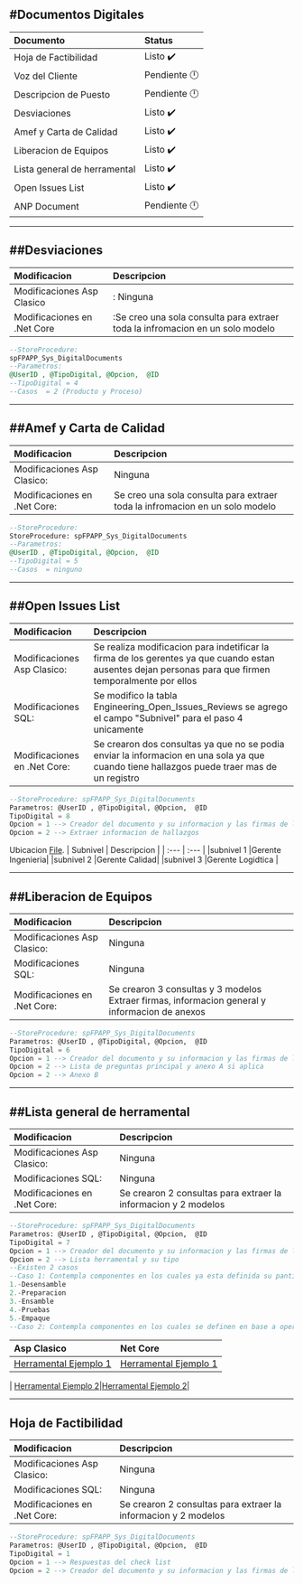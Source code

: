 
#Documentos Digitales
---


| Documento      | Status |
| :---        |           :--- |
|Hoja de Factibilidad|Listo :heavy_check_mark:| 
|Voz del Cliente|Pendiente :clock12:|
|Descripcion de Puesto|Pendiente :clock12:|
|Desviaciones|Listo :heavy_check_mark:|
|Amef  y Carta de Calidad|Listo :heavy_check_mark:|
|Liberacion de Equipos|Listo :heavy_check_mark:|
|Lista general de herramental|Listo :heavy_check_mark:|
|Open Issues List|Listo :heavy_check_mark:|
|ANP Document|Pendiente :clock12:|

-----------------
##Desviaciones
----------------
| Modificacion | Descripcion |
| :---         |        :--- |
|Modificaciones Asp Clasico|: Ninguna|
|Modificaciones en .Net Core|:Se creo una sola consulta para extraer toda la infromacion en un solo modelo|

``` sql
--StoreProcedure: 
spFPAPP_Sys_DigitalDocuments
--Parametros: 
@UserID , @TipoDigital, @Opcion,  @ID
--TipoDigital = 4
--Casos  = 2 (Producto y Proceso)
```
---
##Amef  y Carta de Calidad 
---
| Modificacion | Descripcion |
| :---         |        :--- |
|Modificaciones Asp Clasico:| Ninguna
|Modificaciones en .Net Core:|Se creo una sola consulta para extraer toda la infromacion en un solo modelo|

``` sql
--StoreProcedure: 
StoreProcedure: spFPAPP_Sys_DigitalDocuments
--Parametros: 
@UserID , @TipoDigital, @Opcion,  @ID
--TipoDigital = 5
--Casos  = ninguno
```

---
##Open Issues List
---
| Modificacion | Descripcion |
| :---         |        :--- |
|Modificaciones Asp Clasico:|  Se realiza modificacion para indetificar la firma de los gerentes ya que cuando estan ausentes dejan personas para que firmen temporalmente por ellos|
|Modificaciones SQL: |Se modifico la tabla Engineering_Open_Issues_Reviews se agrego el campo "Subnivel" para el paso 4 unicamente|
|Modificaciones en .Net Core:|Se crearon dos consultas ya que no se podia enviar la informacion en una sola ya que cuando tiene hallazgos puede traer mas de un registro|

``` sql
--StoreProcedure: spFPAPP_Sys_DigitalDocuments
Parametros: @UserID , @TipoDigital, @Opcion,  @ID
TipoDigital = 8
Opcion = 1 --> Creador del documento y su informacion y las firmas de los aprobadores
Opcion = 2 --> Extraer informacion de hallazgos
```

Ubicacion [File](\\10.208.122.84\fp_lkq_motors\service-now\catalog\procesas\procesas\engineeringOpenIssues-Aproval-ajax.asp).
| Subnivel | Descripcion |
| :---         |        :--- |
|subnivel 1  |Gerente Ingenieria|
|subnivel 2  |Gerente Calidad|
|subnivel 3  |Gerente Logidtica |

---
##Liberacion de Equipos
---
| Modificacion | Descripcion |
| :---         |        :--- |
|Modificaciones Asp Clasico:|Ninguna |
|Modificaciones SQL: |Ninguna|
|Modificaciones en .Net Core:|Se crearon 3 consultas y 3 modelos Extraer firmas, informacion general y informacion de anexos|

``` sql
--StoreProcedure: spFPAPP_Sys_DigitalDocuments
Parametros: @UserID , @TipoDigital, @Opcion,  @ID
TipoDigital = 6
Opcion = 1 --> Creador del documento y su informacion y las firmas de los aprobadores
Opcion = 2 --> Lista de preguntas principal y anexo A si aplica
Opcion = 2 --> Anexo B
```

---
##Lista general de herramental
---
| Modificacion | Descripcion |
| :---         |        :--- |
|Modificaciones Asp Clasico:|Ninguna |
|Modificaciones SQL: |Ninguna|
|Modificaciones en .Net Core:|Se crearon 2 consultas para extraer la informacion y 2 modelos|

``` sql
--StoreProcedure: spFPAPP_Sys_DigitalDocuments
Parametros: @UserID , @TipoDigital, @Opcion,  @ID
TipoDigital = 7
Opcion = 1 --> Creador del documento y su informacion y las firmas de los aprobadores
Opcion = 2 --> Lista herramental y su tipo
--Existen 2 casos
--Caso 1: Contempla componentes en los cuales ya esta definida su pantilla en 5 opciones
1.-Desensamble
2.-Preparacion
3.-Ensamble
4.-Pruebas
5.-Empaque
--Caso 2: Contempla componentes en los cuales se definen en base a operaciones y se agrupan
```
| Asp Clasico | Net Core |
| :---         |        :--- |
|[Herramental Ejemplo 1](https://mxesc1vapp001/FactoryPlatform/Documentation/ListaHerramentalCaso1.pdf)|[Herramental Ejemplo 1](https://mxesc1vapp001/FactoryPlatform/Documentation/ListaHerramentalCasoNet1.pdf)|
|
[Herramental Ejemplo 2](https://mxesc1vapp001/FactoryPlatform/Documentation/ListaHerramentalCaso2.pdf)|[Herramental Ejemplo 2](https://mxesc1vapp001/FactoryPlatform/Documentation/ListaHerramentalCasoNet2.pdf)|

---
Hoja de Factibilidad
---

| Modificacion | Descripcion |
| :---         |        :--- |
|Modificaciones Asp Clasico:|Ninguna |
|Modificaciones SQL: |Ninguna|
|Modificaciones en .Net Core:|Se crearon 2 consultas para extraer la informacion y 2 modelos|

``` sql
--StoreProcedure: spFPAPP_Sys_DigitalDocuments
Parametros: @UserID , @TipoDigital, @Opcion,  @ID
TipoDigital = 1
Opcion = 1 --> Respuestas del check list
Opcion = 2 --> Creador del documento y su informacion y las firmas de los aprobadores
```
